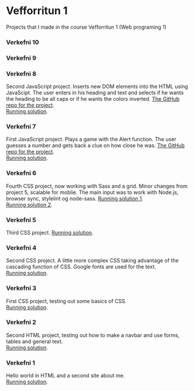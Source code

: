 # Vefforritun 1

Projects that I made in the course Vefforritun 1 (Web programing 1)

### Verkefni 10

### Verkefni 9

### Verkefni 8

Second JavaScript project. Inserts new DOM elements into the HTML using JavaScipt. The user enters in his heading and text and selects if he wants the heading to be all caps or if he wants the colors inverted.
[The GitHub repo for the project](https://github.com/jonnigs/Vefforritun-1-Verkefni-8).  
[Running solution](https://notendur.hi.is/~jgs7/vefforritun/verkefni8/).

### Verkefni 7

First JavaScript project. Plays a game with the Alert function. The user guesses a number and gets back a clue on how close he was.
[The GitHub repo for the project](https://github.com/jonnigs/Vefforritun-1-Verkefni-7).  
[Running solution](https://notendur.hi.is/~jgs7/vefforritun/verkefni7/).

### Verkefni 6

Fourth CSS project, now working with Sass and a grid. Minor changes from project 5, scalable for moblie. The main input was to work with Node.js, browser sync, stylelint og node-sass.
[Running solution 1](https://notendur.hi.is/~jgs7/vefforritun/verkefni6/).  
[Running solution 2](https://notendur.hi.is/~jgs7/vefforritun/verkefni6/page.html).

### Verkefni 5

Third CSS project.
[Running solution](https://notendur.hi.is/~jgs7/vefforritun/verkefni5/).

### Verkefni 4

Second CSS project. A little more complex CSS taking advantage of the cascading function of CSS. Google fonts are used for the text.  
[Running solution](https://notendur.hi.is/~jgs7/vefforritun/verkefni4/).

### Verkefni 3

First CSS project, testing out some basics of CSS.  
[Running solution](https://notendur.hi.is/~jgs7/vefforritun/verkefni3/).

### Verkefni 2

Second HTML project, testing out how to make a navbar and use forms, tables and general text.  
[Running solution](https://notendur.hi.is/~jgs7/vefforritun/verkefni2/).

### Verkefni 1

Hello world in HTML and a second site about me.  
[Running solution](https://notendur.hi.is/~jgs7/vefforritun/verkefni1/).
